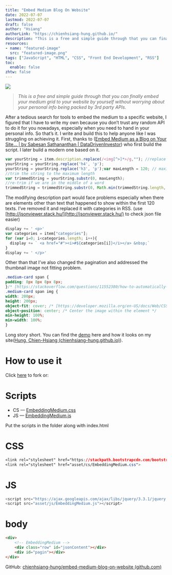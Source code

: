 ```yaml
---
title: "Embed Medium Blog On Website"
date: 2022-07-07
lastmod: 2022-07-07
draft: false
author: "Hsiang"
authorLink: "https://chienhsiang-hung.github.io/"
description: "This is a free and simple guide through that you can finally embed your medium grid to your website by yourself without worrying about your…"
resources:
- name: "featured-image"
  src: "featured-image.png"
tags: ["JavaScript", "HTML", "CSS", "Front End Development", "RSS"]
toc:
  enable: false
zhtw: false
---
```

![](https://miro.medium.com/max/1400/1*mD5ZD3x-xBUjgBcQnl6bcg.png)

> _This is a free and simple guide through that you can finally embed your medium grid to your website by yourself without worrying about your personal info being packed by 3rd party APIs._

After a tedious search for tools to embed the medium to a specific website, I figured that I have to write my own because you don’t trust any random API to do it for you nowadays, especially when you need to hand in your personal info. So that’s it. I write and build this to help anyone like I was struggling on achieving it. First, thanks to ([Embed Medium as a Blog on Your Site… | by Sabesan Sathananthan | DataDrivenInvestor](https://medium.datadriveninvestor.com/embed-medium-as-a-blog-on-your-site-54a1b49cbe16)) who first build the script. I later build a modern one based on it.
```javascript
var yourString = item.description.replace(/<img[^>]*>/g,""); //replace with your string.  
yourString = yourString.replace('h4', 'p');  
yourString = yourString.replace('h3', 'p');var maxLength = 120; // maximum number of characters to extract  
//trim the string to the maximum length  
var trimmedString = yourString.substr(0, maxLength);  
//re-trim if we are in the middle of a word  
trimmedString = trimmedString.substr(0, Math.min(trimmedString.length, trimmedString.lastIndexOf(" ")))display += `<p class="card-text">${trimmedString}...</p>`;
```
The modifying description part would face problems especially when there are elements other than text that happened to show within the first 120 texts. I’ve removed it and replaced it with categories in RSS. (use  [http://jsonviewer.stack.hu/](http://jsonviewer.stack.hu/)  to check json file easier)
```javascript
display += ' <p>'  
var categories = item["categories"];  
for (var i=0; i<categories.length; i++){  
  display += ` <a href="#"><i>#${categories[i]}</i></a> &nbsp;`  
}  
display += ' </p>'
```
Other than that I’ve also changed the pagination and addressed the thumbnail image not fitting problem.
```css
.medium-card span {  
padding: 8px 8px 8px 8px;  
}/* [https://stackoverflow.com/questions/11552380/how-to-automatically-crop-and-center-an-image](https://stackoverflow.com/questions/11552380/how-to-automatically-crop-and-center-an-image) */  
.medium-card span img {  
width: 200px;  
height: 200px;  
object-fit: cover; /* [https://developer.mozilla.org/en-US/docs/Web/CSS/object-fit](https://developer.mozilla.org/en-US/docs/Web/CSS/object-fit) */  
object-position: center; /* Center the image within the element */  
min-height: 100%;  
min-width: 100%;  
}
```
Long story short. You can find the  [demo](https://chienhsiang-hung.github.io/embed-medium-blog-on-website/)  here and how it looks on my site([Hung, Chien-Hsiang (chienhsiang-hung.github.io)](https://chienhsiang-hung.github.io/#portfolio)).

# How to use it

Click  [here](https://github.com/chienhsiang-hung/embed-medium-blog-on-website/fork)  to fork or:

# Scripts

-   CS —  [EmbeddingMedium.css](https://github.com/chienhsiang-hung/embed-medium-blog-on-website/blob/main/asset/cs/EmbeddingMedium.css)
-   JS —  [EmbeddingMedium.js](https://github.com/chienhsiang-hung/embed-medium-blog-on-website/blob/main/asset/js/EmbeddingMedium.js)

Put the scripts in the folder along with index.html

# CSS
```css
<link rel="stylesheet" href="https://stackpath.bootstrapcdn.com/bootstrap/4.1.3/css/bootstrap.min.css" integrity="sha384-MCw98/SFnGE8fJT3GXwEOngsV7Zt27NXFoaoApmYm81iuXoPkFOJwJ8ERdknLPMO" crossorigin="anonymous">  
<link rel="stylesheet" href="asset/cs/EmbeddingMedium.css">
```
# JS
```javascript
<script src="https://ajax.googleapis.com/ajax/libs/jquery/3.3.1/jquery.min.js"></script>  
<script src="asset/js/EmbeddingMedium.js"></script>
```
# body
```html
<div>  
	<!-- EmbeddingMedium -->  
	<div class="row" id="jsonContent"></div>  
	<div id="pagin"></div>  
</div>
```
GitHub:  [chienhsiang-hung/embed-medium-blog-on-website (github.com)](https://github.com/chienhsiang-hung/embed-medium-blog-on-website)